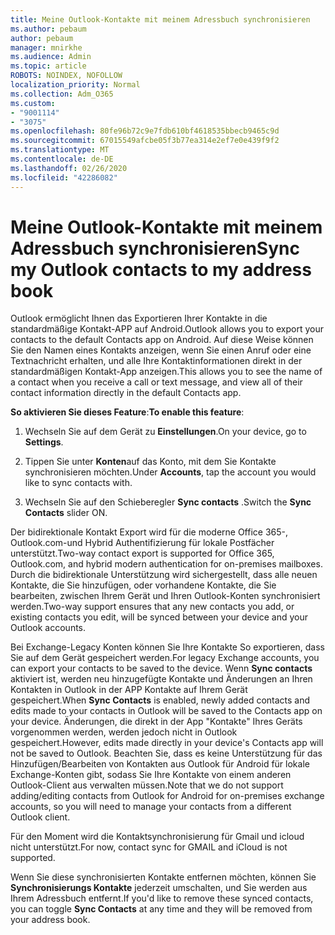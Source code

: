```yaml
---
title: Meine Outlook-Kontakte mit meinem Adressbuch synchronisieren
ms.author: pebaum
author: pebaum
manager: mnirkhe
ms.audience: Admin
ms.topic: article
ROBOTS: NOINDEX, NOFOLLOW
localization_priority: Normal
ms.collection: Adm_O365
ms.custom:
- "9001114"
- "3075"
ms.openlocfilehash: 80fe96b72c9e7fdb610bf4618535bbecb9465c9d
ms.sourcegitcommit: 67015549afcbe05f3b77ea314e2ef7e0e439f9f2
ms.translationtype: MT
ms.contentlocale: de-DE
ms.lasthandoff: 02/26/2020
ms.locfileid: "42286082"
---
```

# <a name="sync-my-outlook-contacts-to-my-address-book"></a><span data-ttu-id="81550-102">Meine Outlook-Kontakte mit meinem Adressbuch synchronisieren</span><span class="sxs-lookup"><span data-stu-id="81550-102">Sync my Outlook contacts to my address book</span></span>

<span data-ttu-id="81550-103">Outlook ermöglicht Ihnen das Exportieren Ihrer Kontakte in die standardmäßige Kontakt-APP auf Android.</span><span class="sxs-lookup"><span data-stu-id="81550-103">Outlook allows you to export your contacts to the default Contacts app on Android.</span></span> <span data-ttu-id="81550-104">Auf diese Weise können Sie den Namen eines Kontakts anzeigen, wenn Sie einen Anruf oder eine Textnachricht erhalten, und alle Ihre Kontaktinformationen direkt in der standardmäßigen Kontakt-App anzeigen.</span><span class="sxs-lookup"><span data-stu-id="81550-104">This allows you to see the name of a contact when you receive a call or text message, and view all of their contact information directly in the default Contacts app.</span></span>
 
<span data-ttu-id="81550-105">**So aktivieren Sie dieses Feature**:</span><span class="sxs-lookup"><span data-stu-id="81550-105">**To enable this feature**:</span></span>
 
1. <span data-ttu-id="81550-106">Wechseln Sie auf dem Gerät zu **Einstellungen**.</span><span class="sxs-lookup"><span data-stu-id="81550-106">On your device, go to **Settings**.</span></span>

2. <span data-ttu-id="81550-107">Tippen Sie unter **Konten**auf das Konto, mit dem Sie Kontakte synchronisieren möchten.</span><span class="sxs-lookup"><span data-stu-id="81550-107">Under **Accounts**, tap the account you would like to sync contacts with.</span></span>

3. <span data-ttu-id="81550-108">Wechseln Sie auf den Schieberegler **Sync contacts** .</span><span class="sxs-lookup"><span data-stu-id="81550-108">Switch the **Sync Contacts** slider ON.</span></span>
 
<span data-ttu-id="81550-109">Der bidirektionale Kontakt Export wird für die moderne Office 365-, Outlook.com-und Hybrid Authentifizierung für lokale Postfächer unterstützt.</span><span class="sxs-lookup"><span data-stu-id="81550-109">Two-way contact export is supported for Office 365, Outlook.com, and hybrid modern authentication for on-premises mailboxes.</span></span> <span data-ttu-id="81550-110">Durch die bidirektionale Unterstützung wird sichergestellt, dass alle neuen Kontakte, die Sie hinzufügen, oder vorhandene Kontakte, die Sie bearbeiten, zwischen Ihrem Gerät und Ihren Outlook-Konten synchronisiert werden.</span><span class="sxs-lookup"><span data-stu-id="81550-110">Two-way support ensures that any new contacts you add, or existing contacts you edit, will be synced between your device and your Outlook accounts.</span></span>
 
<span data-ttu-id="81550-111">Bei Exchange-Legacy Konten können Sie Ihre Kontakte So exportieren, dass Sie auf dem Gerät gespeichert werden.</span><span class="sxs-lookup"><span data-stu-id="81550-111">For legacy Exchange accounts, you can export your contacts to be saved to the device.</span></span> <span data-ttu-id="81550-112">Wenn **Sync contacts** aktiviert ist, werden neu hinzugefügte Kontakte und Änderungen an Ihren Kontakten in Outlook in der APP Kontakte auf Ihrem Gerät gespeichert.</span><span class="sxs-lookup"><span data-stu-id="81550-112">When **Sync Contacts** is enabled, newly added contacts and edits made to your contacts in Outlook will be saved to the Contacts app on your device.</span></span> <span data-ttu-id="81550-113">Änderungen, die direkt in der App "Kontakte" Ihres Geräts vorgenommen werden, werden jedoch nicht in Outlook gespeichert.</span><span class="sxs-lookup"><span data-stu-id="81550-113">However, edits made directly in your device's Contacts app will not be saved to Outlook.</span></span> <span data-ttu-id="81550-114">Beachten Sie, dass es keine Unterstützung für das Hinzufügen/Bearbeiten von Kontakten aus Outlook für Android für lokale Exchange-Konten gibt, sodass Sie Ihre Kontakte von einem anderen Outlook-Client aus verwalten müssen.</span><span class="sxs-lookup"><span data-stu-id="81550-114">Note that we do not support adding/editing contacts from Outlook for Android for on-premises exchange accounts, so you will need to manage your contacts from a different Outlook client.</span></span>
 
<span data-ttu-id="81550-115">Für den Moment wird die Kontaktsynchronisierung für Gmail und icloud nicht unterstützt.</span><span class="sxs-lookup"><span data-stu-id="81550-115">For now, contact sync for GMAIL and iCloud is not supported.</span></span>
 
<span data-ttu-id="81550-116">Wenn Sie diese synchronisierten Kontakte entfernen möchten, können Sie **Synchronisierungs Kontakte** jederzeit umschalten, und Sie werden aus Ihrem Adressbuch entfernt.</span><span class="sxs-lookup"><span data-stu-id="81550-116">If you'd like to remove these synced contacts, you can toggle **Sync Contacts** at any time and they will be removed from your address book.</span></span>
